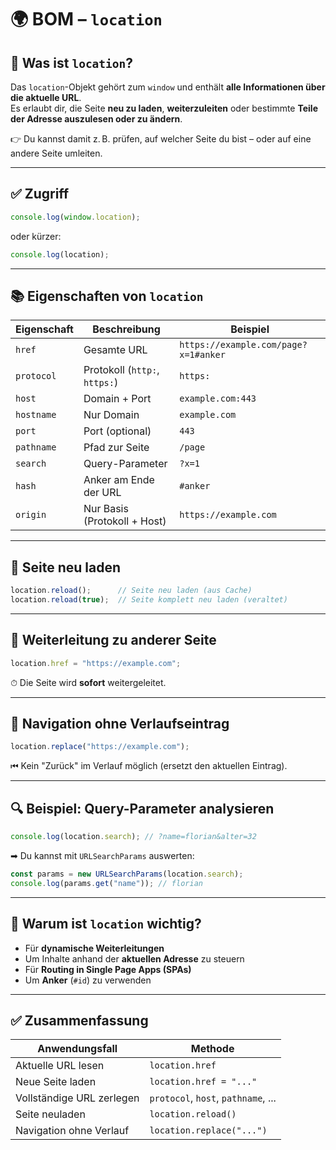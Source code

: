 # 🌍 BOM – `location`

## 🧩 Was ist `location`?

Das `location`-Objekt gehört zum `window` und enthält **alle Informationen über die aktuelle URL**.  
Es erlaubt dir, die Seite **neu zu laden**, **weiterzuleiten** oder bestimmte **Teile der Adresse auszulesen oder zu ändern**.

👉 Du kannst damit z. B. prüfen, auf welcher Seite du bist – oder auf eine andere Seite umleiten.

---

## ✅ Zugriff

```js
console.log(window.location);
```

oder kürzer:

```js
console.log(location);
```

---

## 📚 Eigenschaften von `location`

| Eigenschaft     | Beschreibung                                    | Beispiel                                  |
|------------------|-------------------------------------------------|--------------------------------------------|
| `href`          | Gesamte URL                                     | `https://example.com/page?x=1#anker`       |
| `protocol`      | Protokoll (`http:`, `https:`)                   | `https:`                                   |
| `host`          | Domain + Port                                   | `example.com:443`                          |
| `hostname`      | Nur Domain                                      | `example.com`                              |
| `port`          | Port (optional)                                 | `443`                                      |
| `pathname`      | Pfad zur Seite                                  | `/page`                                    |
| `search`        | Query-Parameter                                 | `?x=1`                                     |
| `hash`          | Anker am Ende der URL                           | `#anker`                                   |
| `origin`        | Nur Basis (Protokoll + Host)                    | `https://example.com`                      |

---

## 🔄 Seite neu laden

```js
location.reload();      // Seite neu laden (aus Cache)
location.reload(true);  // Seite komplett neu laden (veraltet)
```

---

## 🔁 Weiterleitung zu anderer Seite

```js
location.href = "https://example.com";
```

⏱ Die Seite wird **sofort** weitergeleitet.

---

## 🔀 Navigation ohne Verlaufseintrag

```js
location.replace("https://example.com");
```

⏮ Kein "Zurück" im Verlauf möglich (ersetzt den aktuellen Eintrag).

---

## 🔍 Beispiel: Query-Parameter analysieren

```js
console.log(location.search); // ?name=florian&alter=32
```

➡ Du kannst mit `URLSearchParams` auswerten:

```js
const params = new URLSearchParams(location.search);
console.log(params.get("name")); // florian
```

---

## 🧠 Warum ist `location` wichtig?

- Für **dynamische Weiterleitungen**
- Um Inhalte anhand der **aktuellen Adresse** zu steuern
- Für **Routing in Single Page Apps (SPAs)**
- Um **Anker** (`#id`) zu verwenden

---

## ✅ Zusammenfassung

| Anwendungsfall         | Methode                                  |
|------------------------|-------------------------------------------|
| Aktuelle URL lesen     | `location.href`                           |
| Neue Seite laden       | `location.href = "..."`                   |
| Vollständige URL zerlegen | `protocol`, `host`, `pathname`, ...     |
| Seite neuladen         | `location.reload()`                       |
| Navigation ohne Verlauf | `location.replace("...")`                |


